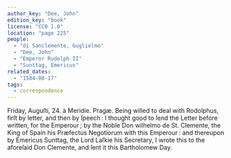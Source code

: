 ```yaml
---
author_key: "Dee, John"
edition_key: "book"
license: "CC0 1.0"
location: "page 225"
people:
  - "di Sanclemente, Guglielmo"
  - "Dee, John"
  - "Emperor Rudolph II"
  - "Sunttag, Emericus"
related_dates:
  - "1584-08-17"
tags:
  - correspondence
---
```

Friday, Auguſti, 24. à Meridie.     Pragæ.
Being willed to deal with Rodolphus, firſt by letter, and then by ſpeech :   I thought good
to ſend the Letter before written, for  the Emperour ; by the Noble Don wilhelmo de St.
Clemente, the King of Spain his Præfectus Negotiorum with this Emperour : and thereupon by
Emericus Sunttag, the Lord Laſkie his Secretary, I wrote this to the aforeſaid Don Clemente,
and ſent it this Bartholomew Day.
